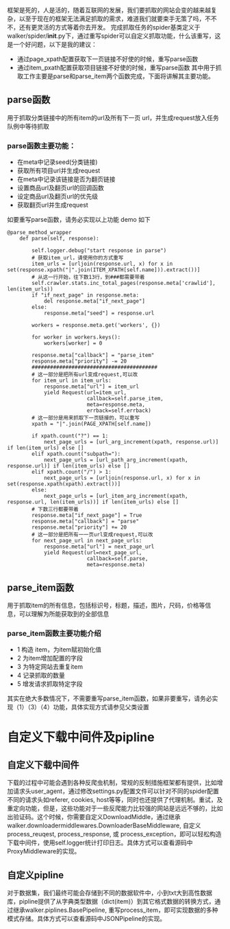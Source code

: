 框架是死的，人是活的，随着互联网的发展，我们要抓取的网站会变的越来越复杂，以至于现在的框架无法满足抓取的需求，难道我们就要束手无策了吗，不不不，还有更灵活的方式等着你去开发。
完成抓取任务的spider基类定义于walker/spider/__init__.py下，通过重写spider可以自定义抓取功能，什么该重写，这是一个好问题，以下是我的建议：
- 通过page_xpath配置获取下一页链接不好使的时候，重写parse函数
- 通过item_pxath配置获取项目链接不好使的时候，重写parse函数
其中用于抓取工作主要是parse和parse_item两个函数完成，下面将讲解其主要功能。
## parse函数
用于抓取分类链接中的所有item的url及所有下一页 url，并生成request放入任务队例中等待抓取
### parse函数主要功能：
  - 在meta中记录seed(分类链接)
  - 获取所有项目url并生成request
  - 在meta中记录该链接是否为翻页链接
  - 设置商品url及翻页url的回调函数
  - 设定商品url及翻页url的优先级
  - 获取翻页url并生成request

如要重写parse函数，请务必实现以上功能
demo 如下
```
@parse_method_wrapper
    def parse(self, response):

        self.logger.debug("start response in parse")
        # 获取item_url，请使用你的方式重写
        item_urls = [urljoin(response.url, x) for x in set(response.xpath("|".join(ITEM_XPATH[self.name])).extract())]
        # 从这一行开始，往下数13行，到###都需要带着
        self.crawler.stats.inc_total_pages(response.meta['crawlid'], len(item_urls))
        if "if_next_page" in response.meta:
            del response.meta["if_next_page"]
        else:
            response.meta["seed"] = response.url
        
        workers = response.meta.get('workers', {})

        for worker in workers.keys():
            workers[worker] = 0

        response.meta["callback"] = "parse_item"
        response.meta["priority"] -= 20
        #########################################
        # 这一部分是把所有url变成request,可以改
        for item_url in item_urls:
            response.meta["url"] = item_url
            yield Request(url=item_url,
                          callback=self.parse_item,
                          meta=response.meta,
                          errback=self.errback)
        # 这一部分是用来抓取下一页链接的，可以重写
        xpath = "|".join(PAGE_XPATH[self.name])

        if xpath.count("?") == 1:
            next_page_urls = [url_arg_increment(xpath, response.url)] if len(item_urls) else []
        elif xpath.count("subpath="):
            next_page_urls = [url_path_arg_increment(xpath, response.url)] if len(item_urls) else []
        elif xpath.count("/") > 1:
            next_page_urls = [urljoin(response.url, x) for x in set(response.xpath(xpath).extract())]
        else:
            next_page_urls = [url_item_arg_increment(xpath, response.url, len(item_urls))] if len(item_urls) else []
        # 下数三行都要带着
        response.meta["if_next_page"] = True
        response.meta["callback"] = "parse"
        response.meta["priority"] += 20
        # 这一部分是把所有一一页url变成request,可以改
        for next_page_url in next_page_urls:
            response.meta["url"] = next_page_url
            yield Request(url=next_page_url,
                          callback=self.parse,
                          meta=response.meta)
```

## parse_item函数 
用于抓取item的所有信息，包括标识号，标题，描述，图片，尺码，价格等信息，可以理解为所能获取到的全部信息
### parse_item函数主要功能介绍
- 1 构造 item，为item赋初始化值
- 2 为item增加配置的字段
- 3 为特定网站去重复item
- 4 记录抓取的数量
- 5 增发请求抓取特定字段

其实在绝大多数情况下，不需要重写parse_item函数，如果非要重写，请务必实现（1）（3）（4）功能，具体实现方式请参见父类设置

# 自定义下载中间件及pipline
## 自定义下载中间件
下载的过程中可能会遇到各种反爬虫机制，常规的反制措施框架都有提供，比如增加请求头user_agent，通过修改settings.py配置文件可以针对不同的spider配置不同的请求头如referer, cookies, host等等，同时也还提供了代理机制。重试，及重定向功能，但是，这些功能对于一些反爬能力比较强的网站是远远不够的，比如出验证码。这个时候，你需要自定义DownloadMiddle，通过继承walker.downloadermiddlewares.DownloaderBaseMiddleware, 自定义 process_reuqest, process_response, 或 process_exception，即可以轻松构造下载中间件，使用self.logger统计打印日志。具体方式可以查看源码中ProxyMiddleware的实现。
## 自定义pipline
对于数据集，我们最终可能会存储到不同的数据软件中，小到txt大到高性数据库，pipline提供了从字典类型数据（dict(item)）到其它格式数据的转换方式，通过继承walker.piplines.BasePipeline, 重写process_item，即可实现数据的多种模式存储。具体方式可以查看源码中JSONPipeline的实现。

